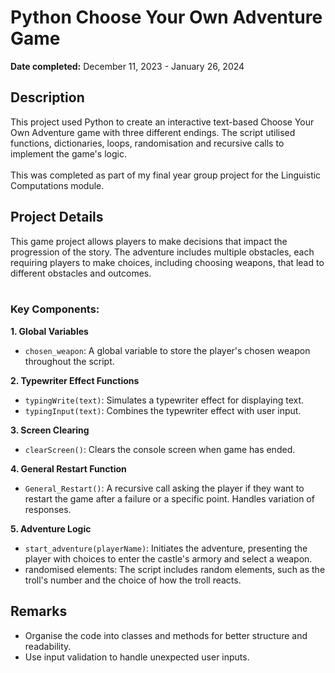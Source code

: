 <h1>Python Choose Your Own Adventure Game</h1>

<b>Date completed:</b> December 11, 2023 - January 26, 2024

<h2>Description</h2>
This project used Python to create an interactive text-based Choose Your Own Adventure game with three different endings.  The script utilised functions, dictionaries, loops, randomisation and recursive calls to implement the game's logic.
<br>
<br>
This was completed as part of my final year group project for the Linguistic Computations module. 

<h2>Project Details</h2>
This game project allows players to make decisions that impact the progression of the story. The adventure includes multiple obstacles, each requiring players to make choices, including choosing weapons, that lead to different obstacles and outcomes.
<br>
<br>
<h3>Key Components:</h3>

**1. Global Variables**
  - `chosen_weapon`: A global variable to store the player's chosen weapon throughout the script.

**2. Typewriter Effect Functions**
  - `typingWrite(text)`: Simulates a typewriter effect for displaying text.
  - `typingInput(text)`: Combines the typewriter effect with user input.

**3. Screen Clearing**
  - `clearScreen()`: Clears the console screen when game has ended.

**4. General Restart Function**
  - `General_Restart()`: A recursive call asking the player if they want to restart the game after a failure or a specific point. Handles variation of responses.

**5. Adventure Logic**
  - `start_adventure(playerName)`: Initiates the adventure, presenting the player with choices to enter the castle's armory and select a weapon.
  - randomised elements: The script includes random elements, such as the troll's number and the choice of how the troll reacts.

<h2>Remarks</h2>

- Organise the code into classes and methods for better structure and readability.
- Use input validation to handle unexpected user inputs.
